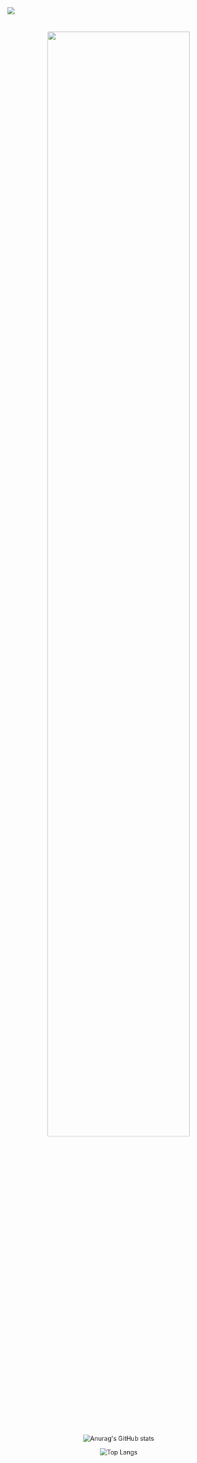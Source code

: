 <a href="https://visitcount.itsvg.in">
  <img src="https://visitcount.itsvg.in/api?id=Natixe&label=Visitors&color=6&icon=5&pretty=true" />
</a>
<div align="center">
	<h1><img width="80%" src="https://readme-typing-svg.herokuapp.com?size=30&color=24F7AB&center=true&vCenter=true&lines=👋+Hey%2C+I'm+Natixe!" /></h1>
  <br />		
	
![Anurag's GitHub stats](https://github-readme-stats.vercel.app/api?username=Natixe&count_private=true&theme=radical)

![Top Langs](https://github-readme-stats.vercel.app/api/top-langs/?username=Natixe&langs_count=8&count_private=true&theme=radical)

